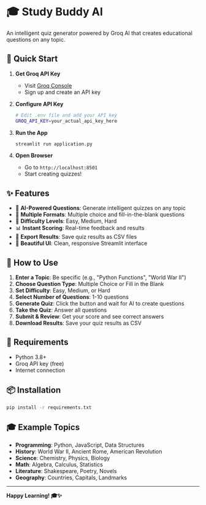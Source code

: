 # 🎓 Study Buddy AI

An intelligent quiz generator powered by Groq AI that creates educational questions on any topic.

## 🚀 Quick Start

1. **Get Groq API Key**
   - Visit [Groq Console](https://console.groq.com/)
   - Sign up and create an API key

2. **Configure API Key**
   ```bash
   # Edit .env file and add your API key
   GROQ_API_KEY=your_actual_api_key_here
   ```

3. **Run the App**
   ```bash
   streamlit run application.py
   ```

4. **Open Browser**
   - Go to `http://localhost:8501`
   - Start creating quizzes!

## ✨ Features

- 🧠 **AI-Powered Questions**: Generate intelligent quizzes on any topic
- 📝 **Multiple Formats**: Multiple choice and fill-in-the-blank questions
- 🎯 **Difficulty Levels**: Easy, Medium, Hard
- 📊 **Instant Scoring**: Real-time feedback and results
- 💾 **Export Results**: Save quiz results as CSV files
- 🎨 **Beautiful UI**: Clean, responsive Streamlit interface

## 🎯 How to Use

1. **Enter a Topic**: Be specific (e.g., "Python Functions", "World War II")
2. **Choose Question Type**: Multiple Choice or Fill in the Blank
3. **Set Difficulty**: Easy, Medium, or Hard
4. **Select Number of Questions**: 1-10 questions
5. **Generate Quiz**: Click the button and wait for AI to create questions
6. **Take the Quiz**: Answer all questions
7. **Submit & Review**: Get your score and see correct answers
8. **Download Results**: Save your quiz results as CSV

## 🔧 Requirements

- Python 3.8+
- Groq API key (free)
- Internet connection

## 📦 Installation

```bash
pip install -r requirements.txt
```

## 🎓 Example Topics

- **Programming**: Python, JavaScript, Data Structures
- **History**: World War II, Ancient Rome, American Revolution
- **Science**: Chemistry, Physics, Biology
- **Math**: Algebra, Calculus, Statistics
- **Literature**: Shakespeare, Poetry, Novels
- **Geography**: Countries, Capitals, Landmarks

---

**Happy Learning! 🎓✨** 